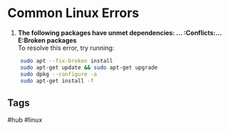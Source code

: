 # Common Linux Errors

1. **The following packages have unmet dependencies: ... :Conflicts:... E:Broken packages**  
To resolve this error, try running:
```bash
	sudo apt --fix-broken install
	sudo apt-get update && sudo apt-get upgrade
	sudo dpkg --configure -a
	sudo apt-get install -f
```

## Tags
#hub #linux
